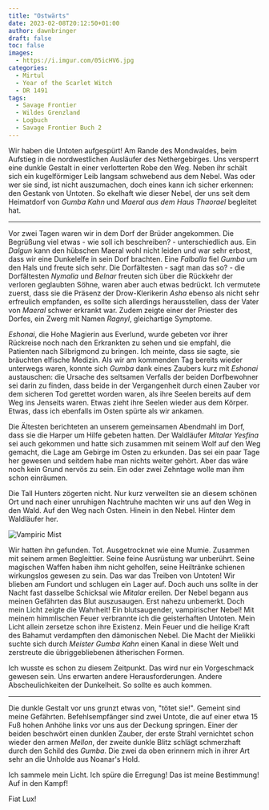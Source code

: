 ```yaml
---
title: "Ostwärts"
date: 2023-02-08T20:12:50+01:00
author: dawnbringer
draft: false
toc: false
images:
  - https://i.imgur.com/05icHV6.jpg
categories:
  - Mirtul
  - Year of the Scarlet Witch
  - DR 1491
tags: 
  - Savage Frontier
  - Wildes Grenzland
  - Logbuch
  - Savage Frontier Buch 2
---
```


Wir haben die Untoten aufgespürt! Am Rande des Mondwaldes, beim Aufstieg in die nordwestlichen Ausläufer des Nethergebirges. Uns versperrt eine dunkle Gestalt in einer verlotterten Robe den Weg. Neben ihr schält sich ein kugelförmiger Leib langsam schwebend aus dem Nebel. Was oder wer sie sind, ist nicht auszumachen, doch eines kann ich sicher erkennen: den Gestank von Untoten. So ekelhaft wie dieser Nebel, der uns seit dem Heimatdorf von _Gumba Kahn_ und _Maeral aus dem Haus Thaorael_ begleitet hat.

---

Vor zwei Tagen waren wir in dem Dorf der Brüder angekommen. Die Begrüßung viel etwas - wie soll ich beschreiben? - unterschiedlich aus. Ein _Dalgun_ kann den hübschen Maeral wohl nicht leiden und war sehr erbost, dass wir eine Dunkelelfe in sein Dorf brachten. Eine _Falballa_ fiel _Gumba_ um den Hals und freute sich sehr. Die Dorfältesten - sagt man das so? - die Dorfältesten _Nymalia_ und _Belnar_ freuten sich über die Rückkehr der verloren geglaubten Söhne, waren aber auch etwas bedrückt. Ich vermutete zuerst, dass sie die Präsenz der Drow-Klerikerin _Asha_ ebenso als nicht sehr erfreulich empfanden, es sollte sich allerdings herausstellen, dass der Vater von _Maeral_ schwer erkrankt war. Zudem zeigte einer der Priester des Dorfes, ein Zwerg mit Namen _Ragnyl_, gleichartige Symptome.

_Eshonai_, die Hohe Magierin aus Everlund, wurde gebeten vor ihrer Rückreise noch nach den Erkrankten zu sehen und sie empfahl, die Patienten nach Silbrigmond zu bringen. Ich meinte, dass sie sagte, sie bräuchten elfische Medizin. Als wir am kommenden Tag bereits wieder unterwegs waren, konnte sich _Gumba_ dank eines Zaubers kurz mit _Eshonai_ austauschen: die Ursache des seltsamen Verfalls der beiden Dorfbewohner sei darin zu finden, dass beide in der Vergangenheit durch einen Zauber vor dem sicheren Tod gerettet worden waren, als ihre Seelen bereits auf dem Weg ins Jenseits waren. Etwas zieht ihre Seelen wieder aus dem Körper. Etwas, dass ich ebenfalls im Osten spürte als wir ankamen.

Die Ältesten berichteten an unserem gemeinsamen Abendmahl im Dorf, dass sie die Harper um Hilfe gebeten hatten. Der Waldläufer _Mitalar Yesfina_ sei auch gekommen und hatte sich zusammen mit seinem Wolf auf den Weg gemacht, die Lage am Gebirge im Osten zu erkunden. Das sei ein paar Tage her gewesen und seitdem habe man nichts weiter gehört. Aber das wäre noch kein Grund nervös zu sein. Ein oder zwei Zehntage wolle man ihm schon einräumen.

Die Tall Hunters zögerten nicht. Nur kurz verweilten sie an diesem schönen Ort und nach einer unruhigen Nachtruhe machten wir uns auf den Weg in den Wald. Auf den Weg nach Osten. Hinein in den Nebel. Hinter dem Waldläufer her.

![Vampiric Mist](https://i.imgur.com/aK04ANb.png)

Wir hatten ihn gefunden. Tot. Ausgetrocknet wie eine Mumie. Zusammen mit seinem armen Begleittier. Seine feine Ausrüstung war unberührt. Seine magischen Waffen haben ihm nicht geholfen, seine Heiltränke schienen wirkungslos gewesen zu sein. Das war das Treiben von Untoten! Wir blieben am Fundort und schlugen ein Lager auf. Doch auch uns sollte in der Nacht fast dasselbe Schicksal wie _Mitalar_ ereilen. Der Nebel begann aus meinen Gefährten das Blut auszusaugen. Erst nahezu unbemerkt. Doch mein Licht zeigte die Wahrheit! Ein blutsaugender, vampirischer Nebel! Mit meinem himmlischen Feuer verbrannte ich die geisterhaften Untoten. Mein Licht allein zersetze schon ihre Existenz. Mein Feuer und die heilige Kraft des Bahamut verdampften den dämonischen Nebel. Die Macht der Mielikki suchte sich durch _Meister Gumba Kahn_ einen Kanal in diese Welt und zerstreute die übriggebliebenen ätherischen Formen.

Ich wusste es schon zu diesem Zeitpunkt. Das wird nur ein Vorgeschmack gewesen sein. Uns erwarten andere Herausforderungen. Andere Abscheulichkeiten der Dunkelheit. So sollte es auch kommen.

---

Die dunkle Gestalt vor uns grunzt etwas von, "tötet sie!". Gemeint sind meine Gefährten. Befehlsempfänger sind zwei Untote, die auf einer etwa 15 Fuß hohen Anhöhe links vor uns aus der Deckung springen. Einer der beiden beschwört einen dunklen Zauber, der erste Strahl vernichtet schon wieder den armen _Mellon_, der zweite dunkle Blitz schlägt schmerzhaft durch den Schild des _Gumba_. Die zwei da oben erinnern mich in ihrer Art sehr an die Unholde aus Noanar's Hold.

Ich sammele mein Licht. Ich spüre die Erregung! Das ist meine Bestimmung! Auf in den Kampf!

Fiat Lux!
